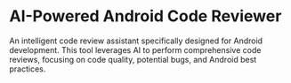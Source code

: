 # AI-Powered Android Code Reviewer

An intelligent code review assistant specifically designed for Android development. This tool leverages AI to perform comprehensive code reviews, focusing on code quality, potential bugs, and Android best practices.

